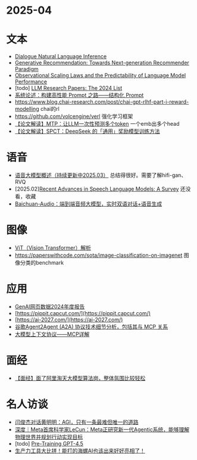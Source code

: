 # 2025-04

# 文本

- [Dialogue Natural Language Inference](https://aclanthology.org/P19-1363.pdf)
- [Generative Recommendation: Towards Next-generation Recommender Paradigm](https://arxiv.org/pdf/2304.03516)
- [Observational Scaling Laws and the Predictability of Language Model Performance](https://arxiv.org/abs/2405.10938)
- [todo] [LLM Research Papers: The 2024 List](https://sebastianraschka.com/blog/2024/llm-research-papers-the-2024-list.html)
- [系统论述：构建高性能 Prompt 之路——结构化 Prompt](https://github.com/langgptai/LangGPT/blob/main/Docs/HowToWritestructuredPrompts.md)
- https://www.blog.chai-research.com/post/chai-gpt-rlhf-part-i-reward-modelling chai的rl
- https://github.com/volcengine/verl 强化学习框架
- [【论文解读】MTP：让LLM一次性预测多个token](https://zhuanlan.zhihu.com/p/15037286337) 一个emb出多个head
- [【论文解读】SPCT：DeepSeek 的「通用」奖励模型训练方法](https://zhuanlan.zhihu.com/p/1892290985284855414)

# 语音

- [语音大模型概述（持续更新中2025.03）](https://zhuanlan.zhihu.com/p/14831605089)  总结得很好。需要了解hifi-gan、RVQ
- [2025.02][Recent Advances in Speech Language Models: A Survey](https://arxiv.org/pdf/2410.03751) 还没看，收藏
- [Baichuan-Audio：端到端音频大模型，实时双语对话+语音生成](https://zhuanlan.zhihu.com/p/27475813119)


# 图像

- [ViT（Vision Transformer）解析](https://zhuanlan.zhihu.com/p/445122996)
- https://paperswithcode.com/sota/image-classification-on-imagenet  图像分类的benchmark

# 应用

- [GenAI网页数据2024年度报告](https://zw73xyquvv.feishu.cn/wiki/G6RCwQsa1iR5TMkvWT4cLxi1nrb)
- [https://pippit.capcut.com/](https://pippit.capcut.com/)
- [https://ai-2027.com/](https://ai-2027.com/)
- [谷歌Agent2Agent (A2A) 协议技术细节分析，包括其与 MCP 关系](https://zhuanlan.zhihu.com/p/1893578344324379306)
- [大模型上下文协议——MCP详解](https://zhuanlan.zhihu.com/p/19707405738)

# 面经

- [【面经】面了阿里淘天大模型算法岗，整体氛围比较轻松](https://blog.csdn.net/2401_84033492/article/details/146443533)

# 名人访谈

- [闫俊杰对话黄明明：AGI，只有一条最难但唯一的道路](https://mp.weixin.qq.com/s/zhRcCJe_RUw1mUVPS8bQUw)
- [深度｜Meta首席科学家LeCun：Meta正研究新一代Agentic系统，能够理解物理世界并规划行动实现目标](https://mp.weixin.qq.com/s/I05Fu_S1cI0jtyjpJSJThQ)
- [todo] [Pre-Training GPT-4.5](https://www.youtube.com/watch?v=6nJZopACRuQ)
- [生产力工具大比拼！能打的海螺AI也该出来好好亮相了！](https://mp.weixin.qq.com/s/DBo7a9onUHu2PyJ4el6I4g)